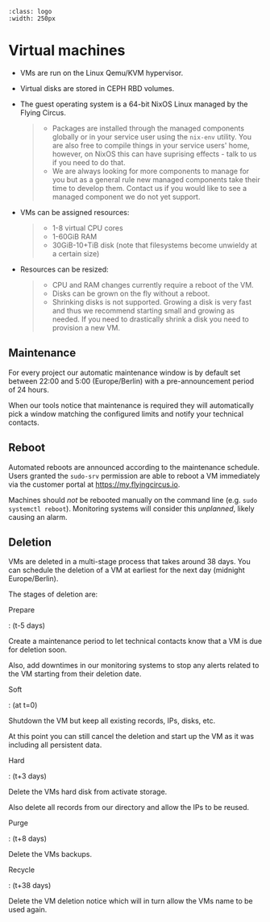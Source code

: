 ```{image} ../../images/vms250.png
:class: logo
:width: 250px
```

# Virtual machines

- VMs are run on the Linux Qemu/KVM hypervisor.

- Virtual disks are stored in CEPH RBD volumes.

- The guest operating system is a 64-bit NixOS Linux managed by the Flying Circus.

  > - Packages are installed through the managed components globally or in your
  >   service user using the `nix-env` utility. You are also free to compile
  >   things in your service users' home, however, on NixOS this can have
  >   suprising effects - talk to us if you need to do that.
  > - We are always looking for more components to manage for you but as a
  >   general rule new managed components take their time to develop them.
  >   Contact us if you would like to see a managed component we do not yet
  >   support.

- VMs can be assigned resources:

  > - 1-8 virtual CPU cores
  > - 1-60GiB RAM
  > - 30GiB-10+TiB disk (note that filesystems become unwieldy at a certain size)

- Resources can be resized:

  > - CPU and RAM changes currently require a reboot of the VM.
  > - Disks can be grown on the fly without a reboot.
  > - Shrinking disks is not supported. Growing a disk is very fast and
  >   thus we recommend starting small and growing as needed. If you need
  >   to drastically shrink a disk you need to provision a new VM.

## Maintenance

For every project our automatic maintenance window is by default set between
22:00 and 5:00 (Europe/Berlin) with a pre-announcement period of 24 hours.

When our tools notice that maintenance is required they will automatically
pick a window matching the configured limits and notify your technical contacts.

## Reboot

Automated reboots are announced according to the maintenance schedule. Users
granted the `sudo-srv` permission are able to reboot a VM immediately via the customer portal at <https://my.flyingcircus.io>.

Machines should *not* be rebooted manually on the command line (e.g. `sudo systemctl reboot`). Monitoring systems will consider this *unplanned*, likely causing an alarm.

## Deletion

VMs are deleted in a multi-stage process that takes around 38 days. You can
schedule the deletion of a VM at earliest for the next day (midnight
Europe/Berlin).

The stages of deletion are:

Prepare

: (t-5 days)

  Create a maintenance period to let technical contacts know that a VM
  is due for deletion soon.

  Also, add downtimes in our monitoring systems to stop any alerts related
  to the VM starting from their deletion date.

Soft

: (at t=0)

  Shutdown the VM but keep all existing records, IPs, disks, etc.

  At this point you can still cancel the deletion and start up the VM as it was
  including all persistent data.

Hard

: (t+3 days)

  Delete the VMs hard disk from activate storage.

  Also delete all records from our directory and allow the IPs to be reused.

Purge

: (t+8 days)

  Delete the VMs backups.

Recycle

: (t+38 days)

  Delete the VM deletion notice which will in turn allow the VMs name to
  be used again.
